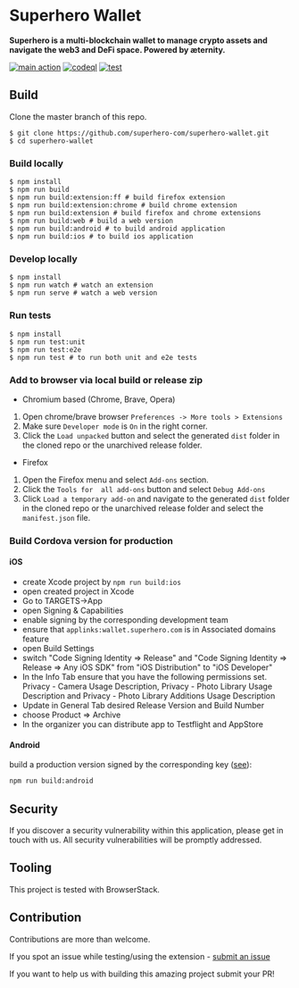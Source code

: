 # Superhero Wallet

**Superhero is a multi-blockchain wallet to manage crypto assets and navigate the web3 and DeFi space. Powered by æternity.**

[![main action](https://github.com/superhero-com/superhero-wallet/actions/workflows/main.yml/badge.svg)](https://github.com/superhero-com/superhero-wallet/actions/workflows/main.yml) [![codeql](https://github.com/superhero-com/superhero-wallet/actions/workflows/codeql.yml/badge.svg)](https://github.com/superhero-com/superhero-wallet/actions/workflows/codeql.yml) [![test](https://github.com/superhero-com/superhero-wallet/actions/workflows/test.yml/badge.svg)](https://github.com/superhero-com/superhero-wallet/actions/workflows/test.yml)

## Build

Clone the master branch of this repo.

```
$ git clone https://github.com/superhero-com/superhero-wallet.git
$ cd superhero-wallet
```

### Build locally

```
$ npm install
$ npm run build
$ npm run build:extension:ff # build firefox extension
$ npm run build:extension:chrome # build chrome extension
$ npm run build:extension # build firefox and chrome extensions
$ npm run build:web # build a web version
$ npm run build:android # to build android application
$ npm run build:ios # to build ios application
```

### Develop locally

```
$ npm install
$ npm run watch # watch an extension
$ npm run serve # watch a web version
```

### Run tests

```
$ npm install
$ npm run test:unit
$ npm run test:e2e
$ npm run test # to run both unit and e2e tests
```

### Add to browser via local build or release zip

- Chromium based (Chrome, Brave, Opera)

1. Open chrome/brave browser `Preferences -> More tools > Extensions`
2. Make sure `Developer mode` is `On` in the right corner.
3. Click the `Load unpacked` button and select the generated `dist` folder in the cloned repo or the unarchived release folder.

- Firefox

1. Open the Firefox menu and select `Add-ons` section.
2. Click the `Tools for  all add-ons` button and select `Debug Add-ons`
3. Click `Load a temporary add-on` and navigate to the generated `dist` folder in the cloned repo or the unarchived release folder and select the `manifest.json` file.

### Build Cordova version for production

#### iOS

- create Xcode project by `npm run build:ios`
- open created project in Xcode
- Go to TARGETS->App
- open Signing & Capabilities
- enable signing by the corresponding development team
- ensure that `applinks:wallet.superhero.com` is in Associated domains feature
- open Build Settings
- switch "Code Signing Identity => Release" and "Code Signing Identity => Release => Any iOS SDK" from "iOS Distribution" to "iOS Developer" 
- In the Info Tab ensure that you have the following permissions set. Privacy - Camera Usage Description, Privacy - Photo Library Usage Description and Privacy - Photo Library Additions Usage Description 
- Update in General Tab desired Release Version and Build Number
- choose Product => Archive
- In the organizer you can distribute app to Testflight and AppStore

#### Android

build a production version signed by the corresponding key ([see](https://ionicframework.com/docs/deployment/play-store#signing-an-apk)):
```bash
npm run build:android
```

## Security
If you discover a security vulnerability within this application, please get in touch with us. All security vulnerabilities will be promptly addressed.

## Tooling
This project is tested with BrowserStack.

## Contribution

Contributions are more than welcome.

If you spot an issue while testing/using the extension - [submit an issue](https://github.com/superhero-com/superhero-wallet/issues)

If you want to help us with building this amazing project submit your PR!
